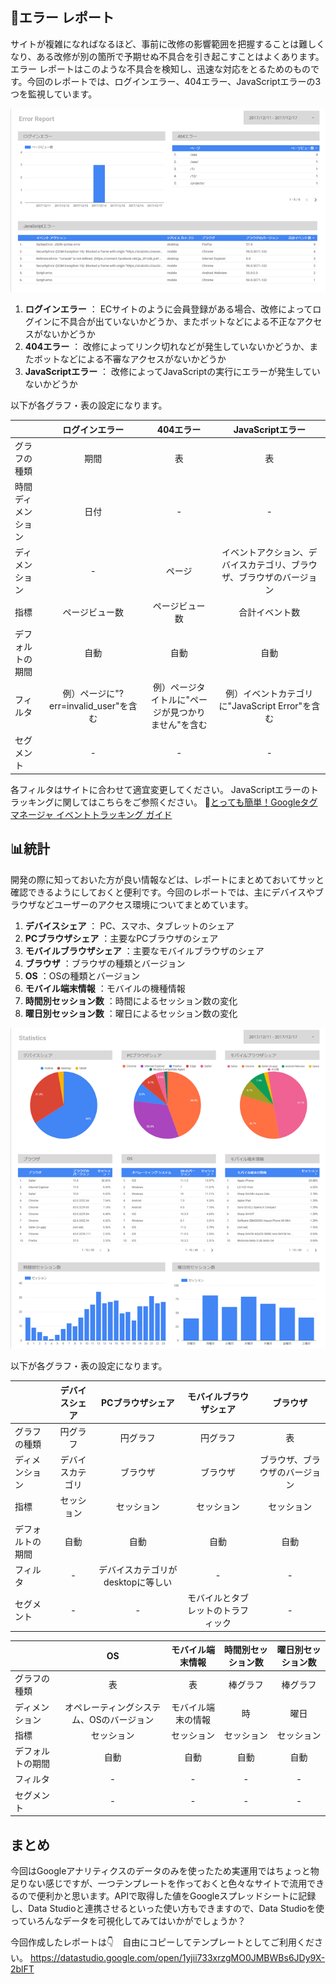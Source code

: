 ## :no_good:エラー レポート
サイトが複雑になればなるほど、事前に改修の影響範囲を把握することは難しくなり、ある改修が別の箇所で予期せぬ不具合を引き起こすことはよくあります。エラー レポートはこのような不具合を検知し、迅速な対応をとるためのものです。今回のレポートでは、ログインエラー、404エラー、JavaScriptエラーの3つを監視しています。

![エラー レポート](./40fee059-2256-9da8-5782-936c202c8d05.gif)

1. **ログインエラー** ： ECサイトのように会員登録がある場合、改修によってログインに不具合が出ていないかどうか、またボットなどによる不正なアクセスがないかどうか
2. **404エラー** ： 改修によってリンク切れなどが発生していないかどうか、またボットなどによる不審なアクセスがないかどうか
3. **JavaScriptエラー** ： 改修によってJavaScriptの実行にエラーが発生していないかどうか

以下が各グラフ・表の設定になります。

|  | ログインエラー | 404エラー | JavaScriptエラー |
|:--|:-:|:-:|:-:|
| グラフの種類 | 期間 | 表 | 表 |
| 時間ディメンション | 日付 | - | - |
| ディメンション | - | ページ | イベントアクション、デバイスカテゴリ、ブラウザ、ブラウザのバージョン |
| 指標 | ページビュー数 | ページビュー数 | 合計イベント数 |
| デフォルトの期間 | 自動 | 自動 | 自動 |
| フィルタ | 例）ページに"?err=invalid_user"を含む | 例）ページタイトルに"ページが見つかりません"を含む | 例）イベントカテゴリに"JavaScript Error"を含む |
| セグメント | - | - | - |

各フィルタはサイトに合わせて適宜変更してください。
JavaScriptエラーのトラッキングに関してはこちらをご参照ください。
:link:[とっても簡単！Googleタグマネージャ イベントトラッキング ガイド](https://qiita.com/prograti/items/ee339b056286b946138f)

## :bar_chart:統計
開発の際に知っておいた方が良い情報などは、レポートにまとめておいてサッと確認できるようにしておくと便利です。今回のレポートでは、主にデバイスやブラウザなどユーザーのアクセス環境についてまとめています。

1. **デバイスシェア** ： PC、スマホ、タブレットのシェア
2. **PCブラウザシェア** ：主要なPCブラウザのシェア
3. **モバイルブラウザシェア** ：主要なモバイルブラウザのシェア
4. **ブラウザ** ：ブラウザの種類とバージョン
5. **OS** ：OSの種類とバージョン
6. **モバイル端末情報** ：モバイルの機種情報
7. **時間別セッション数** ：時間によるセッション数の変化
8. **曜日別セッション数** ：曜日によるセッション数の変化

![統計](./59bd7602-5ea3-dfc9-890d-4e106bf6819f.gif)

以下が各グラフ・表の設定になります。

|  | デバイスシェア | PCブラウザシェア | モバイルブラウザシェア | ブラウザ |
|:--|:-:|:-:|:-:|:-:|
| グラフの種類 | 円グラフ | 円グラフ | 円グラフ | 表 |
| ディメンション | デバイスカテゴリ | ブラウザ | ブラウザ | ブラウザ、ブラウザのバージョン |
| 指標 | セッション | セッション | セッション | セッション |
| デフォルトの期間 | 自動 | 自動 | 自動 | 自動 |
| フィルタ | - | デバイスカテゴリがdesktopに等しい | - | - |
| セグメント | - | - | モバイルとタブレットのトラフィック | - |

|  | OS | モバイル端末情報 | 時間別セッション数 | 曜日別セッション数 |
|:--|:-:|:-:|:-:|:-:|
| グラフの種類 | 表 | 表 | 棒グラフ | 棒グラフ |
| ディメンション | オペレーティングシステム、OSのバージョン | モバイル端末の情報 | 時 | 曜日 |
| 指標 | セッション | セッション | セッション | セッション |
| デフォルトの期間 | 自動 | 自動 | 自動 | 自動 |
| フィルタ | - | - | - | - |
| セグメント | - | - | - | - |

## まとめ
今回はGoogleアナリティクスのデータのみを使ったため実運用ではちょっと物足りない感じですが、一つテンプレートを作っておくと色々なサイトで流用できるので便利かと思います。APIで取得した値をGoogleスプレッドシートに記録し、Data Studioと連携させるといった使い方もできますので、Data Studioを使っていろんなデータを可視化してみてはいかがでしょうか？

今回作成したレポートは:point_down:　自由にコピーしてテンプレートとしてご利用ください。
https://datastudio.google.com/open/1yjii733xrzgMO0JMBWBs6JDy9X-2blFT
